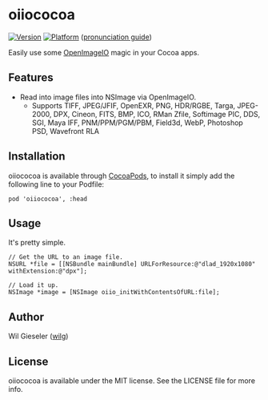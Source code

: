 # oiiococoa

[![Version](http://cocoapod-badges.herokuapp.com/v/oiiococoa/badge.png)](http://cocoadocs.org/docsets/CocoaLUT)
[![Platform](http://cocoapod-badges.herokuapp.com/p/oiiococoa/badge.png)](http://cocoadocs.org/docsets/CocoaLUT)
([pronunciation guide](http://www.youtube.com/watch?v=p7c3bQQmwVE#t=36))

Easily use some [OpenImageIO](http://openimageio.org) magic in your Cocoa apps.

## Features

- Read into image files into NSImage via OpenImageIO. 
  - Supports TIFF, JPEG/JFIF, OpenEXR, PNG, HDR/RGBE, Targa, JPEG-2000, DPX, Cineon, FITS, BMP, ICO, RMan Zfile, Softimage PIC, DDS, SGI, Maya IFF, PNM/PPM/PGM/PBM, Field3d, WebP, Photoshop PSD, Wavefront RLA

## Installation

oiiococoa is available through [CocoaPods](http://cocoapods.org), to install
it simply add the following line to your Podfile:

    pod 'oiiococoa', :head
    
## Usage

It's pretty simple.

```objc
// Get the URL to an image file.
NSURL *file = [[NSBundle mainBundle] URLForResource:@"dlad_1920x1080" withExtension:@"dpx"];

// Load it up.
NSImage *image = [NSImage oiio_initWithContentsOfURL:file];
```

## Author

Wil Gieseler ([wilg](//github.com/wilg))

## License

oiiococoa is available under the MIT license. See the LICENSE file for more info.
